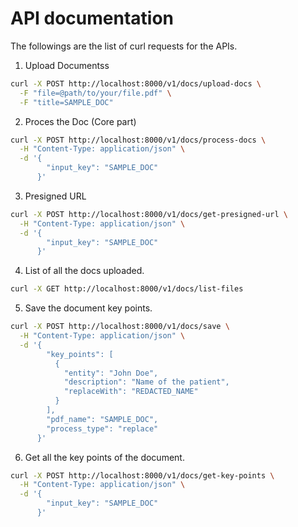 # API documentation

The followings are the list of curl requests for the APIs.

1. Upload Documentss

```bash
curl -X POST http://localhost:8000/v1/docs/upload-docs \
  -F "file=@path/to/your/file.pdf" \
  -F "title=SAMPLE_DOC"
```

2. Proces the Doc (Core part)

```bash
curl -X POST http://localhost:8000/v1/docs/process-docs \
  -H "Content-Type: application/json" \
  -d '{
        "input_key": "SAMPLE_DOC"
      }'

```

3. Presigned URL

```bash
curl -X POST http://localhost:8000/v1/docs/get-presigned-url \
  -H "Content-Type: application/json" \
  -d '{
        "input_key": "SAMPLE_DOC"
      }'

```

4. List of all the docs uploaded.

```bash
curl -X GET http://localhost:8000/v1/docs/list-files
```

5. Save the document key points.

```bash
curl -X POST http://localhost:8000/v1/docs/save \
  -H "Content-Type: application/json" \
  -d '{
        "key_points": [
          {
            "entity": "John Doe",
            "description": "Name of the patient",
            "replaceWith": "REDACTED_NAME"
          }
        ],
        "pdf_name": "SAMPLE_DOC",
        "process_type": "replace"
      }'

```

6. Get all the key points of the document.

```bash
curl -X POST http://localhost:8000/v1/docs/get-key-points \
  -H "Content-Type: application/json" \
  -d '{
        "input_key": "SAMPLE_DOC"
      }'

```
